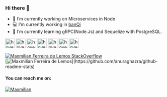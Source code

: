 ### Hi there 👋

- 🔭 I’m currently working on Microservices in Node 
- 💻 I’m currently working in [banQi](https://banqi.com.br/)
- 🌱 I’m currently learning gRPC(Node.Js) and Sequelize with PostgreSQL.
<p>
    <img src="https://img.icons8.com/color/2x/nodejs.png" width="30" title="hover text">
    <img src="https://img.icons8.com/color/2x/javascript.png" width="30" title="hover text">
    <img src="https://img.icons8.com/color/2x/spring-logo.png" width="30" title="hover text">
    <img src="https://img.icons8.com/color/2x/vue-js.png" width="30" title="hover text">
    <img src="https://img.icons8.com/fluency/2x/docker.png" width="30" title="hover text">
    <img src="https://img.icons8.com/color/2x/kubernetes.png" width="30" title="hover text">
    <img src="https://img.icons8.com/color/2x/postgreesql.png" width="30" title="hover text">
</p>



[![Maxmilian Ferreira de Lemos StackOverflow](https://github-readme-stackoverflow.vercel.app/?userID=6034820&theme=dark&layout=compact)](https://stackoverflow.com/users/6034820/max-ferreira)
 <br>
[![Maxmilian Ferreira de Lemos](https://github-readme-stats.vercel.app/api?username=maxdelemos&show_icons=true&title_color=000&icon_color=000&text_color=000&bg_color=0033c6")](https://github.com/anuraghazra/github-readme-stats)


#### You can reach me on:

<a href="https://www.linkedin.com/in/maxmilian/" target="_blank">
    <img src="https://img.shields.io/badge/LinkedIn-0077B5?style=for-the-badge&logo=linkedin&logoColor=white" title="Maxmilian">
</a>
  
  

  



